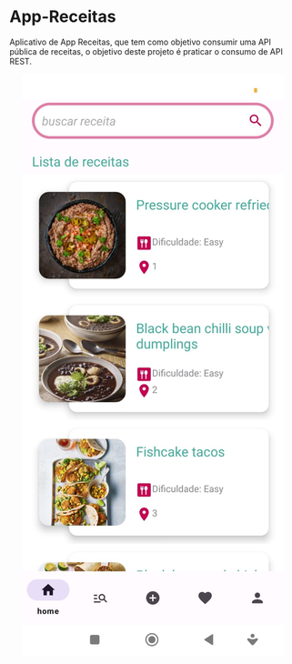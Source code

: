 # App-Receitas
Aplicativo de App Receitas, que tem como objetivo consumir uma API pública de receitas, o objetivo deste projeto é praticar o consumo de API REST.

<p align="center">
     <img src="https://github.com/art2010/App-Receitas/blob/main/app/src/main/res/drawable/exemplotela.jpeg">
    </a>
</p>


